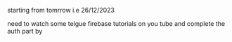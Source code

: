 starting from tomrrow i.e 26/12/2023

 need to watch some telgue firebase tutorials on you tube and complete the auth part by 